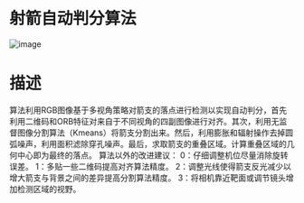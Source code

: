 # 射箭自动判分算法

![image](https://github.com/Lvkyky/Arrow/assets/87217038/94142bc2-4384-41b2-a202-f06b6d1d0efd)

# 描述
  算法利用RGB图像基于多视角策略对箭支的落点进行检测以实现自动判分，首先利用二维码和ORB特征对来自于不同视角的四副图像进行对齐。其次，利用无监督图像分割算法（Kmeans）将箭支分割出来。然后，利用膨胀和辐射操作去掉圆弧噪声，利用面积滤除穿孔噪声。最后，求取箭支的重叠区域。计算重叠区域的几何中心即为最终的落点。
算法以外的改进建议：
  0：仔细调整机位尽量消除旋转误差。
  1：多贴一些二维码提高对齐算法精度。
  2：调整光线使得箭支反光减少以增大箭支与背景之间的差异提高分割算法精度。
  3：将相机靠近靶面或调节镜头增加检测区域的视野。

